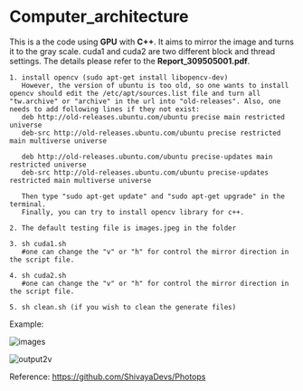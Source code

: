 # Computer_architecture

This is a the code using **GPU** with **C++**. It aims to mirror the image and turns it to the gray scale.
cuda1 and cuda2 are two different block and thread settings. The details please refer to the **Report_309505001.pdf**.

```
1. install opencv (sudo apt-get install libopencv-dev)
   However, the version of ubuntu is too old, so one wants to install opencv should edit the /etc/apt/sources.list file and turn all "tw.archive" or "archive" in the url into "old-releases". Also, one needs to add following lines if they not exist:
   deb http://old-releases.ubuntu.com/ubuntu precise main restricted universe   
   deb-src http://old-releases.ubuntu.com/ubuntu precise restricted main multiverse universe

   deb http://old-releases.ubuntu.com/ubuntu precise-updates main restricted universe  
   deb-src http://old-releases.ubuntu.com/ubuntu precise-updates restricted main multiverse universe

   Then type "sudo apt-get update" and "sudo apt-get upgrade" in the terminal.
   Finally, you can try to install opencv library for c++.

2. The default testing file is images.jpeg in the folder

3. sh cuda1.sh
   #one can change the "v" or "h" for control the mirror direction in the script file.

4. sh cuda2.sh
   #one can change the "v" or "h" for control the mirror direction in the script file.

5. sh clean.sh (if you wish to clean the generate files)
```
Example:

![images](https://user-images.githubusercontent.com/42642215/132988636-ae3fc666-6d89-4607-b1fe-ab62ae938e3b.jpeg)


![output2v](https://user-images.githubusercontent.com/42642215/132988616-bc3b5f76-ac68-4eb3-a76a-3ad277ced70c.jpg)


Reference: https://github.com/ShivayaDevs/Photops
